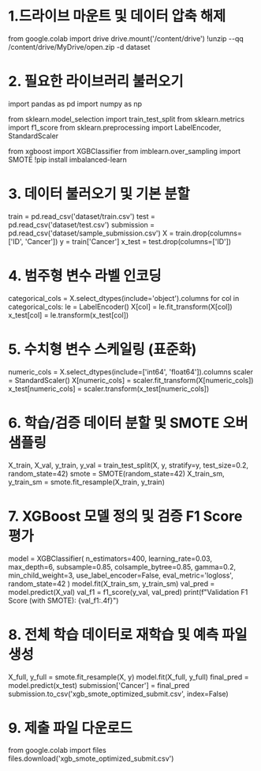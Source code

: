 # 1.드라이브 마운트 및 데이터 압축 해제
from google.colab import drive
drive.mount('/content/drive')
!unzip --qq /content/drive/MyDrive/open.zip -d dataset

# 2. 필요한 라이브러리 불러오기
import pandas as pd
import numpy as np

from sklearn.model_selection import train_test_split
from sklearn.metrics import f1_score
from sklearn.preprocessing import LabelEncoder, StandardScaler

from xgboost import XGBClassifier
from imblearn.over_sampling import SMOTE
!pip install imbalanced-learn

# 3. 데이터 불러오기 및 기본 분할
train = pd.read_csv('dataset/train.csv')
test = pd.read_csv('dataset/test.csv')
submission = pd.read_csv('dataset/sample_submission.csv')
X = train.drop(columns=['ID', 'Cancer'])
y = train['Cancer']
x_test = test.drop(columns=['ID'])

# 4. 범주형 변수 라벨 인코딩
categorical_cols = X.select_dtypes(include='object').columns
for col in categorical_cols:
    le = LabelEncoder()
    X[col] = le.fit_transform(X[col])
    x_test[col] = le.transform(x_test[col])

# 5. 수치형 변수 스케일링 (표준화)
numeric_cols = X.select_dtypes(include=['int64', 'float64']).columns
scaler = StandardScaler()
X[numeric_cols] = scaler.fit_transform(X[numeric_cols])
x_test[numeric_cols] = scaler.transform(x_test[numeric_cols])

# 6. 학습/검증 데이터 분할 및 SMOTE 오버샘플링
X_train, X_val, y_train, y_val = train_test_split(X, y, stratify=y, test_size=0.2, random_state=42)
smote = SMOTE(random_state=42)
X_train_sm, y_train_sm = smote.fit_resample(X_train, y_train)

# 7. XGBoost 모델 정의 및 검증 F1 Score 평가
model = XGBClassifier(
    n_estimators=400,
    learning_rate=0.03,
    max_depth=6,
    subsample=0.85,
    colsample_bytree=0.85,
    gamma=0.2,
    min_child_weight=3,
    use_label_encoder=False,
    eval_metric='logloss',
    random_state=42
)
model.fit(X_train_sm, y_train_sm)
val_pred = model.predict(X_val)
val_f1 = f1_score(y_val, val_pred)
print(f"Validation F1 Score (with SMOTE): {val_f1:.4f}")

# 8. 전체 학습 데이터로 재학습 및 예측 파일 생성
X_full, y_full = smote.fit_resample(X, y)
model.fit(X_full, y_full)
final_pred = model.predict(x_test)
submission['Cancer'] = final_pred
submission.to_csv('xgb_smote_optimized_submit.csv', index=False)

# 9. 제출 파일 다운로드
from google.colab import files
files.download('xgb_smote_optimized_submit.csv')
